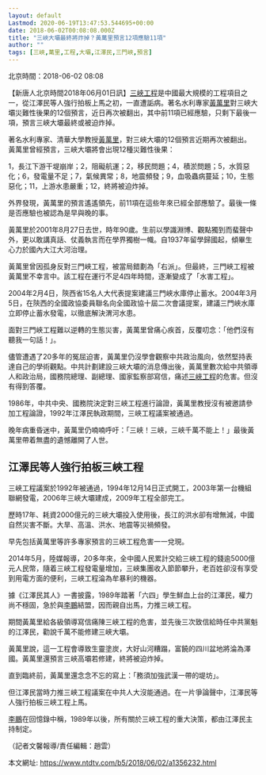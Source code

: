 ```yaml
---
layout: default
Lastmod: 2020-06-19T13:47:53.544695+00:00
date: 2018-06-02T00:08:08.000Z
title: "三峽大壩最終將炸掉？黃萬里預言12項應驗11項"
author: ""
tags: [三峽,萬里,工程,大壩,江澤民,三門峽,預言]
---
```


北京時間：2018-06-02 08:08

【新唐人北京時間2018年06月01日訊】[三峽工程](https://www.ntdtv.com/b5/三峽工程.htm)是中國最大規模的工程項目之一，從江澤民等人強行拍板上馬之初，一直遭詬病。著名水利專家[黃萬里](https://www.ntdtv.com/b5/黃萬里.htm)對三峽大壩災難性後果的12個預言，近日再次被翻出，其中前11項已經應驗，只剩下最後一項，預言三峽大壩最終或被迫炸掉。

著名水利專家、清華大學教授[黃萬里](https://www.ntdtv.com/b5/黃萬里.htm)，對三峽大壩的12個預言近期再次被翻出。黃萬里曾經預言，三峽大壩將會出現12種災難性後果：

1，長江下游干堤崩岸；2，阻礙航運；2，移民問題；4，積淤問題；5，水質惡化；6，發電量不足；7，氣候異常；8，地震頻發；9，血吸蟲病蔓延；10，生態惡化；11，上游水患嚴重；12，終將被迫炸掉。

外界發現，黃萬里的預言遙遙領先，前11項在這些年來已經全部應驗了。最後一條是否應驗也被認為是早與晚的事。

黃萬里於2001年8月27日去世，時年90歲。生前以學識淵博、觀點獨到而蜚聲中外，更以敢講真話、仗義執言而在學界獨樹一幟。自1937年留學歸國起，傾畢生心力於國內大江大河治理。

黃萬里曾因孤身反對三門峽工程，被當局錯劃為「右派」。但最終，三門峽工程被黃萬里不幸言中。該工程在運行不足4四年時間，逐漸變成了「水害工程」。

2004年2月4日，陝西省15名人大代表提案建議三門峽水庫停止蓄水。2004年3月5日，在陝西的全國政協委員聯名向全國政協十屆二次會議提案，建議三門峽水庫立即停止蓄水發電，以徹底解決渭河水患。

面對三門峽工程難以逆轉的生態災害，黃萬里曾痛心疾首，反覆叨念：「他們沒有聽我一句話！」。

儘管遭遇了20多年的冤屈迫害，黃萬里仍沒學會觀察中共政治風向，依然堅持表達自己的學術觀點。中共計劃建設三峽大壩的消息傳出後，黃萬里數次給中共領導人和政治局，國務院總理、副總理、國家監察部寫信，痛述[三峽工程](https://www.ntdtv.com/b5/三峽工程.htm)的危害。但沒有得到答覆。

1986年，中共中央、國務院決定對三峽工程進行論證，黃萬里教授沒有被邀請參加工程論證，1992年江澤民執政期間，三峽工程議案被通過。

晚年病重昏迷中，黃萬里仍喃喃呼吁：「三峽！三峽，三峽千萬不能上！」最後黃萬里帶着無盡的遺憾離開了人世。

江澤民等人強行拍板三峽工程
-------------

三峽工程議案於1992年被通過，1994年12月14日正式開工，2003年第一台機組聯網發電，2006年三峽大壩建成，2009年工程全部完工。

歷時17年、耗資2000億元的三峽大壩投入使用後，長江的洪水卻有增無減，中國自然災害不斷。大旱、高溫、洪水、地震等災禍頻發。

早先包括黃萬里等許多專家預言的三峽工程危害一一兌現。

2014年5月，陸媒報導，20多年來，全中國人民累計交給三峽工程的錢逾5000億元人民幣，隨着三峽工程發電量增加，三峽集團收入節節攀升，老百姓卻沒有享受到用電方面的便利，三峽工程淪為牟暴利的機器。

據《江澤民其人》一書披露，1989年踏著「六四」學生鮮血上台的江澤民，權力尚不穩固，急於與[李鵬](https://www.ntdtv.com/b5/李鵬.htm)結盟，因而親自出馬，力推三峽工程。

期間黃萬里給各級領導寫信痛陳三峽工程的危害，並先後三次致信給時任中共黨魁的江澤民，勸說千萬不能修建三峽大壩。

黃萬里說，這一工程會導致生靈塗炭，大好山河糟蹋，富饒的四川盆地將淪為澤國。黃萬里還預言三峽高壩若修建，終將被迫炸掉。

直到臨終前，黃萬里還念念不忘的寫上：「務須加強武漢一帶的堤坊」。

但江澤民當時力推三峽工程議案在中共人大沒能通過。在一片爭論聲中，江澤民等人強行拍板三峽工程上馬。

[李鵬](https://www.ntdtv.com/b5/李鵬.htm)在回憶錄中稱，1989年以後，所有關於三峽工程的重大決策，都由江澤民主持制定。

（記者文馨報導/責任編輯：趙雲）

本文網址: https://www.ntdtv.com/b5/2018/06/02/a1356232.html

